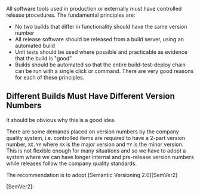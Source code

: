 All software tools used in production or externally must have controlled release procedures. The fundamental principles are:

- No two builds that differ in functionality should have the same version number
- All release software should be released from a build server, using an automated build
- Unit tests should be used where possible and practicable as evidence that the build is "good"
- Builds should be automated so that the entire build-test-deploy chain can be run with a single click or command.
There are very good reasons for each of these principles.

## Different Builds Must Have Different Version Numbers

It should be obvious why this is a good idea.

There are some demands placed on version numbers by the company quality system, i.e. controlled items are required to have a 2-part version number, `XX.YY` where `XX` is the major version and `YY` is the minor version. This is not flexible enough for many situations and so we have to adopt a system where we can have longer internal and pre-release version numbers while releases follow the company quality standards.

The recommendation is to adopt [Semantic Versioning 2.0][SemVer2]

[SemVer2]: 